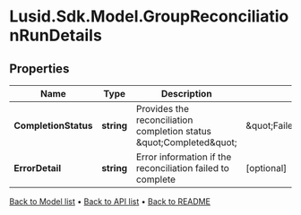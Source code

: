 # Lusid.Sdk.Model.GroupReconciliationRunDetails

## Properties

Name | Type | Description | Notes
------------ | ------------- | ------------- | -------------
**CompletionStatus** | **string** | Provides the reconciliation completion status \&quot;Completed\&quot; | \&quot;FailedToComplete\&quot; | 
**ErrorDetail** | **string** | Error information if the reconciliation failed to complete | [optional] 

[Back to Model list](../README.md#documentation-for-models) &#8226; [Back to API list](../README.md#documentation-for-api-endpoints) &#8226; [Back to README](../README.md)

